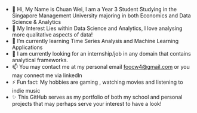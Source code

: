 - 👋 Hi, My Name is Chuan Wei, I am a Year 3 Student Studying in the Singapore Management University majoring in both Economics and Data Science & Analytics
- 👀 My Interest Lies within Data Science and Analytics, I love analysing more qualitative aspects of data!
- 🌱 I’m currently learning Time Series Analysis and Machine Learning Applications
- 💞️ I am currently looking for an internship/job in any domain that contains analytical frameworks.
- 📫 You may contact me at my personal email foocw4@gmail.com or you may connect me via linkedln
- ⚡ Fun fact: My hobbies are gaming , watching movies and listening to indie music
- ✨ This GitHub serves as my portfolio of both my school and personal projects that may perhaps serve your interest to have a look!

<!---
foofooweiwei/foofooweiwei is a ✨ special ✨ repository because its `README.md` (this file) appears on your GitHub profile.
You can click the Preview link to take a look at your changes.
--->
